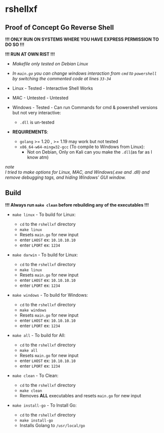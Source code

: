 # rshellxf
## Proof of Concept Go Reverse Shell
**!!! ONLY RUN ON SYSTEMS WHERE YOU HAVE EXPRESS PERMISSION TO DO SO !!!**

**!!! RUN AT OWN RIST !!!**

* *Makefile only tested on Debian Linux*
* *In `main.go` you can change windows interaction from `cmd` to `powershell` by switching the commented code at lines `33-34`*

* Linux     - Tested    - Interactive Shell Works
* MAC       - Untested  - Untested
* Windows   - Tested    - Can run Commands for cmd & powershell versions but not very interactive:
    * `.dll` is un-tested

* **REQUIREMENTS**:
    * `golang` >= 1.20 , >= 1.19 may work but not tested
    * `x86_64-w64-mingw32-gcc` (To compile to Windows from Linux):
        * Not on Debian, Only on Kali can you make the `.dll`(as far as I know atm) 

*note* \
*I tried to make options for Linux, MAC, and Windows(.exe and .dll) and remove debugging tags, and hiding Windows' GUI window.*

## Build
**!!! Always run `make clean` before rebuilding any of the executables !!!**
* `make linux` - To build for Linux:
    * `cd` to the `rshellxf` directory
    * `make linux`
    * Resets `main.go` for new input
    * enter `LHOST` ex: `10.10.10.10`
    * enter `LPORT` ex: `1234`

* `make darwin` - To build for Linux:
    * `cd` to the `rshellxf` directory
    * `make linux`
    * Resets `main.go` for new input
    * enter `LHOST` ex: `10.10.10.10`
    * enter `LPORT` ex: `1234`

* `make windows` - To build for Windows:
    * `cd` to the `rshellxf` directory
    * `make windows`
    * Resets `main.go` for new input
    * enter `LHOST` ex: `10.10.10.10`
    * enter `LPORT` ex: `1234`

* `make all` - To build for All:
    * `cd` to the `rshellxf` directory
    * `make all`
    * Resets `main.go` for new input
    * enter `LHOST` ex: `10.10.10.10`
    * enter `LPORT` ex: `1234`

* `make clean` - To Clean:
    * `cd` to the `rshellxf` directory
    * `make clean`
    * Removes **ALL** executables and resets `main.go` for new input
        
* `make install-go` - To Install Go:
    * `cd` to the `rshellxf` directory
    * `make install-go`
    * Installs Golang to `/usr/local/go`
